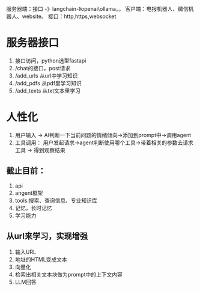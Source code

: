
服务器端：接口 -》langchain-》openai\ollama。。
客户端：电报机器人、微信机器人、website。
接口：http,https,websocket

# 服务器接口
1. 接口访问，python选型fastapi  
2. /chat的接口，post请求
3. /add_urls 从url中学习知识
4. /add_pdfs 从pdf里学习知识
5. /add_texts 从txt文本里学习

# 人性化
1. 用户输入 -> AI判断一下当前问题的情绪倾向->添加到prompt中->调用agent 
2. 工具调用： 用户发起请求->agent判断使用哪个工具->带着相关的参数去请求工具 -> 得到观察结果

## 截止目前：
1. api
2. angent框架
3. tools:搜索、查询信息、专业知识库
4. 记忆，长时记忆
5. 学习能力

## 从url来学习，实现增强
1. 输入URL
2. 地址的HTML变成文本
3. 向量化
4. 检索出相关文本块做为prompt中的上下文内容
5. LLM回答
